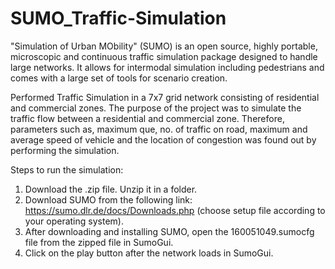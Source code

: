 # SUMO_Traffic-Simulation
"Simulation of Urban MObility" (SUMO) is an open source, highly portable, microscopic and continuous traffic simulation package designed to handle large networks. It allows for intermodal simulation including pedestrians and comes with a large set of tools for scenario creation.

Performed Traffic Simulation in a 7x7 grid network consisting of residential and commercial zones. The purpose of the project was to simulate the traffic flow between a residential and commercial zone. Therefore, parameters such as, maximum que, no. of traffic on road, maximum and average speed of vehicle and the location of congestion was found out by performing the simulation.

Steps to run the simulation:
1.  Download the .zip file. Unzip it in a folder.
2.  Download SUMO from the following link: https://sumo.dlr.de/docs/Downloads.php (choose setup file according to your operating system). 
3.  After downloading and installing SUMO, open the 160051049.sumocfg file from the zipped file in SumoGui. 
4.  Click on the play button after the network loads in SumoGui.
